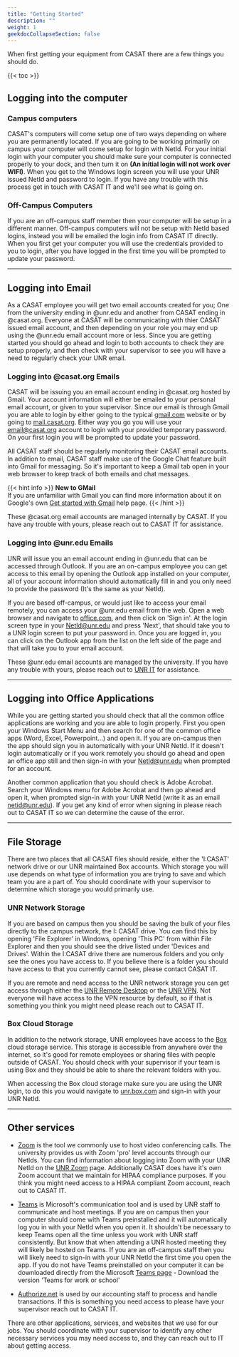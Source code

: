 ```yaml
---
title: "Getting Started"
description: ""
weight: 1
geekdocCollapseSection: false
---
```

When first getting your equipment from CASAT there are a few things you should do.

{{< toc >}}

## Logging into the computer

### Campus computers

CASAT's computers will come setup one of two ways depending on where you are permanently located. If you are going to be working primarily on campus your computer will come setup for login with NetId. For your initial login with your computer you should make sure your computer is connected properly to your dock, and then turn it on **(An initial login will not work over WIFI)**. When you get to the Windows login screen you will use your UNR issued NetId and password to login. If you have any trouble with this process get in touch with CASAT IT and we'll see what is going on. 


### Off-Campus Computers

If you are an off-campus staff member then your computer will be setup in a different manner. Off-campus computers will not be setup with NetId based logins, instead you will be emailed the login info from CASAT IT directly. When you first get your computer you will use the credentials provided to you to login, after you have logged in the first time you will be prompted to update your password. 

---

## Logging into Email

As a CASAT employee you will get two email accounts created for you; One from the university ending in @unr.edu and another from CASAT ending in @casat.org. Everyone at CASAT will be communicating with thier CASAT issued email account, and then depending on your role you may end up using the @unr.edu email account more or less. Since you are getting started you should go ahead and login to both accounts to check they are setup properly, and then check with your supervisor to see you will have a need to regularly check your UNR email.

### Logging into @casat.org Emails

CASAT will be issuing you an email account ending in @casat.org hosted by Gmail. Your account information will either be emailed to your personal email account, or given to your supervisor. Since our email is through Gmail you are able to login by either going to the typical [gmail.com](https://gmail.com) website or by going to [mail.casat.org](http://mail.casat.org). Either way you go you will use your email@casat.org account to login with your provided temporary password. On your first login you will be prompted to update your password.

All CASAT staff should be regularly monitoring their CASAT email accounts. In addition to email, CASAT staff make use of the Google Chat feature built into Gmail for messaging. So it's important to keep a Gmail tab open in your web browser to keep track of both emails and chat messages. 

{{< hint info >}}
**New to GMail**\
If you are unfamiliar with Gmail you can find more information about it on Google's own [Get started with Gmail](https://support.google.com/a/users/answer/9297685?hl=en) help page.
{{< /hint >}}

These @casat.org email accounts are managed internally by CASAT. If you have any trouble with yours, please reach out to CASAT IT for assistance.

### Logging into @unr.edu Emails

UNR will issue you an email account ending in @unr.edu that can be accessed through Outlook. If you are an on-campus employee you can get access to this email by opening the Outlook app installed on your computer, all of your account information should automatically fill in and you only need to provide the password (It's the same as your NetId). 

If you are based off-campus, or would just like to access your email remotely, you can access your @unr.edu email from the web. Open a web browser and navigate to [office.com](https://office.com), and then click on 'Sign in'. At the login screen type in your NetId@unr.edu and press 'Next', that should take you to a UNR login screen to put your password in. Once you are logged in, you can click on the Outlook app from the list on the left side of the page and that will take you to your email account.

These @unr.edu email accounts are managed by the university. If you have any trouble with yours, please reach out to [UNR IT](https://www.unr.edu/oit) for assistance.

---

## Logging into Office Applications

While you are getting started you should check that all the common office applications are working and you are able to login properly. First you open your Windows Start Menu and then search for one of the common office apps (Word, Excel, Powerpoint...) and open it. If you are on-campus then the app should sign you in automatically with your UNR NetId. If it doesn't login automatically or if you work remotely you should go ahead and open an office app still and then sign-in with your NetId@unr.edu when prompted for an account. 

Another common application that you should check is Adobe Acrobat. Search your Windows menu for Adobe Acrobat and then go ahead and open it, when prompted sign-in with your UNR NetId (write it as an email netid@unr.edu). If you get any kind of error when signing in please reach out to CASAT IT so we can determine the cause of the error.

---

## File Storage

There are two places that all CASAT files should reside, either the 'I:CASAT' network drive or our UNR maintained Box accounts. Which storage you will use depends on what type of information you are trying to save and which team you are a part of. You should coordinate with your supervisor to determine which storage you would primarily use.

### UNR Network Storage
 
 If you are based on campus then you should be saving the bulk of your files directly to the campus network, the I: CASAT drive. You can find this by opening 'File Explorer' in Windows, opening 'This PC' from within File Explorer and then you should see the drive listed under 'Devices and Drives'. Within the I:CASAT drive there are numerous folders and you only see the ones you have access to. If you believe there is a folder you should have access to that you currently cannot see, please contact CASAT IT. 

If you are remote and need access to the UNR network storage you can get access through either the [UNR Remote Desktop](/unr_resources/remote_desktop/) or the [UNR VPN](/unr_resources/vpn/). Not everyone will have access to the VPN resource by default, so if that is something you think you might need please reach out to CASAT IT.

### Box Cloud Storage

In addition to the network storage, UNR employees have access to the [Box](https://unr.box.com) cloud storage service. This storage is accessible from anywhere over the internet, so it's good for remote employees or sharing files with people outside of CASAT. You should check with your supervisor if your team is using Box and they should be able to share the relevant folders with you.

When accessing the Box cloud storage make sure you are using the UNR login, to do this you would navigate to [unr.box.com](https://unr.box.com) and sign-in with your UNR NetId.

---

## Other services

- [Zoom](https://unr.zoom.us) is the tool we commonly use to host video conferencing calls. The university provides us with Zoom 'pro' level accounts through our NetIds. You can find information about logging into Zoom with your UNR NetId on the [UNR Zoom](/unr_resources/zoom/) page. Additionally CASAT does have it's own Zoom account that we maintain for HIPAA compliance purposes. If you think you might need access to a HIPAA compliant Zoom account, reach out to CASAT IT.

- [Teams](https://www.microsoft.com/en-us/microsoft-teams/download-app) is Microsoft's communication tool and is used by UNR staff to communicate and host meetings. If you are on campus then your computer should come with Teams preinstalled and it will automatically log you in with your NetId when you open it. It shouldn't be necessary to keep Teams open all the time unless you work with UNR staff consistently. But know that when attending a UNR hosted meeting they will likely be hosted on Teams. If you are an off-campus staff then you will likely need to sign-in with your UNR NetId the first time you open the app. If you do not have Teams preinstalled on your computer it can be downloaded directly from the Microsoft [Teams page](https://www.microsoft.com/en-us/microsoft-teams/download-app) - Download the version 'Teams for work or school'

- [Authorize.net](https://authorize.net) is used by our accounting staff to process and handle transactions. If this is something you need access to please have your supervisor reach out to CASAT IT.

There are other applications, services, and websites that we use for our jobs. You should coordinate with your supervisor to identify any other necessary services you may need access to, and they can reach out to IT about getting access.

